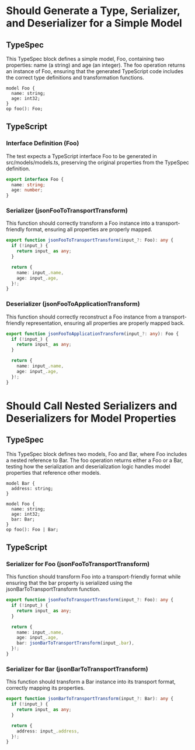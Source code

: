 # Should Generate a Type, Serializer, and Deserializer for a Simple Model

## TypeSpec

This TypeSpec block defines a simple model, Foo, containing two properties: name (a string) and age (an integer). The foo operation returns an instance of Foo, ensuring that the generated TypeScript code includes the correct type definitions and transformation functions.

```tsp
model Foo {
  name: string;
  age: int32;
}
op foo(): Foo;
```

## TypeScript

### Interface Definition (Foo)

The test expects a TypeScript interface Foo to be generated in src/models/models.ts, preserving the original properties from the TypeSpec definition.

```ts src/models/models.ts interface Foo
export interface Foo {
  name: string;
  age: number;
}
```

### Serializer (jsonFooToTransportTransform)

This function should correctly transform a Foo instance into a transport-friendly format, ensuring all properties are properly mapped.

```ts src/models/serializers.ts function jsonFooToTransportTransform
export function jsonFooToTransportTransform(input_?: Foo): any {
  if (!input_) {
    return input_ as any;
  }

  return {
    name: input_.name,
    age: input_.age,
  }!;
}
```

### Deserializer (jsonFooToApplicationTransform)

This function should correctly reconstruct a Foo instance from a transport-friendly representation, ensuring all properties are properly mapped back.

```ts src/models/serializers.ts function jsonFooToApplicationTransform
export function jsonFooToApplicationTransform(input_?: any): Foo {
  if (!input_) {
    return input_ as any;
  }

  return {
    name: input_.name,
    age: input_.age,
  }!;
}
```

# Should Call Nested Serializers and Deserializers for Model Properties

## TypeSpec

This TypeSpec block defines two models, Foo and Bar, where Foo includes a nested reference to Bar. The foo operation returns either a Foo or a Bar, testing how the serialization and deserialization logic handles model properties that reference other models.

```tsp
model Bar {
  address: string;
}

model Foo {
  name: string;
  age: int32;
  bar: Bar;
}
op foo(): Foo | Bar;
```

## TypeScript

### Serializer for Foo (jsonFooToTransportTransform)

This function should transform Foo into a transport-friendly format while ensuring that the bar property is serialized using the jsonBarToTransportTransform function.

```ts src/models/serializers.ts function jsonFooToTransportTransform
export function jsonFooToTransportTransform(input_?: Foo): any {
  if (!input_) {
    return input_ as any;
  }

  return {
    name: input_.name,
    age: input_.age,
    bar: jsonBarToTransportTransform(input_.bar),
  }!;
}
```

### Serializer for Bar (jsonBarToTransportTransform)

This function should transform a Bar instance into its transport format, correctly mapping its properties.

```ts src/models/serializers.ts function jsonBarToTransportTransform
export function jsonBarToTransportTransform(input_?: Bar): any {
  if (!input_) {
    return input_ as any;
  }

  return {
    address: input_.address,
  }!;
}
```
